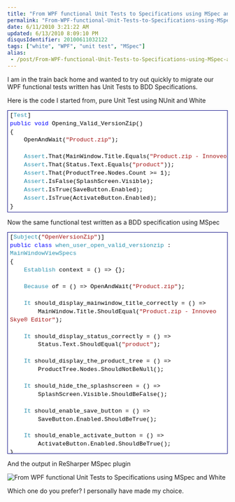 ```yaml
---
title: "From WPF functional Unit Tests to Specifications using MSpec and White"
permalink: "From-WPF-functional-Unit-Tests-to-Specifications-using-MSpec-and-White"
date: 6/11/2010 3:21:22 AM
updated: 6/13/2010 8:09:10 PM
disqusIdentifier: 20100611032122
tags: ["white", "WPF", "unit test", "MSpec"]
alias:
 - /post/From-WPF-functional-Unit-Tests-to-Specifications-using-MSpec-and-White.aspx/index.html
---
```

I am in the train back home and wanted to try out quickly to migrate our WPF functional tests written has Unit Tests to BDD Specifications. 

Here is the code I started from, pure Unit Test using NUnit and White
<!-- more -->
<div style="line-height:135%; padding-bottom: 0px; margin: 0px; padding-left: 0px; padding-right: 0px; display: inline; float: none; padding-top: 0px" id="scid:9ce6104f-a9aa-4a17-a79f-3a39532ebf7c:4955d68a-7a42-4fa8-bd02-2ff18f2492fe" class="wlWriterEditableSmartContent"> <div style="border: #000080 1px solid; color: #000; font-family: 'Courier New', Courier, Monospace; font-size: 10pt"> <div style="background-color: #ffffff; max-height: 500px; overflow: auto; padding: 2px 5px; white-space: nowrap">[<span style="color:#2b91af">Test</span>]<br> <span style="color:#0000ff">public</span> <span style="color:#0000ff">void</span> Opening_Valid_VersionZip()<br> {<br> &nbsp;&nbsp;&nbsp;&nbsp;OpenAndWait(<span style="color:#a31515">"Product.zip"</span>);<br> <br> &nbsp;&nbsp;&nbsp;&nbsp;<span style="color:#2b91af">Assert</span>.That(MainWindow.Title.Equals(<span style="color:#a31515">"Product.zip - Innoveo Skye® Editor"</span>));<br> &nbsp;&nbsp;&nbsp;&nbsp;<span style="color:#2b91af">Assert</span>.That(Status.Text.Equals(<span style="color:#a31515">"product"</span>));<br> &nbsp;&nbsp;&nbsp;&nbsp;<span style="color:#2b91af">Assert</span>.That(ProductTree.Nodes.Count &gt;= 1);<br> &nbsp;&nbsp;&nbsp;&nbsp;<span style="color:#2b91af">Assert</span>.IsFalse(SplashScreen.Visible);<br> &nbsp;&nbsp;&nbsp;&nbsp;<span style="color:#2b91af">Assert</span>.IsTrue(SaveButton.Enabled);<br> &nbsp;&nbsp;&nbsp;&nbsp;<span style="color:#2b91af">Assert</span>.IsTrue(ActivateButton.Enabled);<br> }</div> </div> </div>

Now the same functional test written as a BDD specification using MSpec

<div style="line-height:135%; padding-bottom: 0px; margin: 0px; padding-left: 0px; padding-right: 0px; display: inline; float: none; padding-top: 0px" id="scid:9ce6104f-a9aa-4a17-a79f-3a39532ebf7c:434f1161-ac6a-49fc-8c62-127913130898" class="wlWriterEditableSmartContent"> <div style="border: #000080 1px solid; color: #000; font-family: 'Courier New', Courier, Monospace; font-size: 10pt"> <div style="background-color: #ffffff; max-height: 500px; overflow: auto; padding: 2px 5px;">[<span style="color:#2b91af">Subject</span>(<span style="color:#a31515">"OpenVersionZip"</span>)]<br> <span style="color:#0000ff">public</span> <span style="color:#0000ff">class</span> <span style="color:#2b91af">when_user_open_valid_versionzip</span> : <span style="color:#2b91af">MainWindowViewSpecs</span><br> {<br> &nbsp;&nbsp;&nbsp;&nbsp;<span style="color:#2b91af">Establish</span> context = () =&gt; {};<br> <br> &nbsp;&nbsp;&nbsp;&nbsp;<span style="color:#2b91af">Because</span> of = () =&gt; OpenAndWait(<span style="color:#a31515">"Product.zip"</span>);<br> <br> &nbsp;&nbsp;&nbsp;&nbsp;<span style="color:#2b91af">It</span> should_display_mainwindow_title_correctly = () =&gt; <br> &nbsp;&nbsp;&nbsp;&nbsp;&nbsp;&nbsp;&nbsp;&nbsp;MainWindow.Title.ShouldEqual(<span style="color:#a31515">"Product.zip - Innoveo Skye® Editor"</span>);<br> <br> &nbsp;&nbsp;&nbsp;&nbsp;<span style="color:#2b91af">It</span> should_display_status_correctly = () =&gt; <br> &nbsp;&nbsp;&nbsp;&nbsp;&nbsp;&nbsp;&nbsp;&nbsp;Status.Text.ShouldEqual(<span style="color:#a31515">"product"</span>);<br> <br> &nbsp;&nbsp;&nbsp;&nbsp;<span style="color:#2b91af">It</span> should_display_the_product_tree = () =&gt; <br> &nbsp;&nbsp;&nbsp;&nbsp;&nbsp;&nbsp;&nbsp;&nbsp;ProductTree.Nodes.ShouldNotBeNull();<br> <br> &nbsp;&nbsp;&nbsp;&nbsp;<span style="color:#2b91af">It</span> should_hide_the_splashscreen = () =&gt; <br> &nbsp;&nbsp;&nbsp;&nbsp;&nbsp;&nbsp;&nbsp;&nbsp;SplashScreen.Visible.ShouldBeFalse();<br> <br> &nbsp;&nbsp;&nbsp;&nbsp;<span style="color:#2b91af">It</span> should_enable_save_button = () =&gt; <br> &nbsp;&nbsp;&nbsp;&nbsp;&nbsp;&nbsp;&nbsp;&nbsp;SaveButton.Enabled.ShouldBeTrue();<br> <br> &nbsp;&nbsp;&nbsp;&nbsp;<span style="color:#2b91af">It</span> should_enable_activate_button = () =&gt; <br> &nbsp;&nbsp;&nbsp;&nbsp;&nbsp;&nbsp;&nbsp;&nbsp;ActivateButton.Enabled.ShouldBeTrue();<br> }</div> </div> </div>

And the output in ReSharper MSpec plugin

![From WPF functional Unit Tests to Specifications using MSpec and White](https://farm2.staticflickr.com/1586/24553233906_c38b6e933a_o.png) 

Which one do you prefer? I personally have made my choice.
